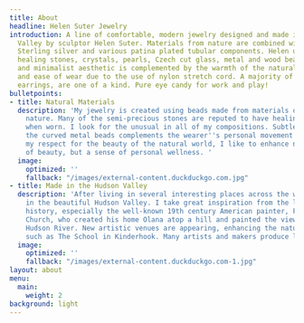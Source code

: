```yaml
---
title: About
headline: Helen Suter Jewelry
introduction: A line of comfortable, modern jewelry designed and made in the Hudson
  Valley by sculptor Helen Suter. Materials from nature are combined with 14/20 gold-filled,
  Sterling silver and various patina plated tubular components. Helen uses semi-precious
  healing stones, crystals, pearls, Czech cut glass, metal and wood beads. The elegant
  and minimalist aesthetic is complemented by the warmth of the natural materials
  and ease of wear due to the use of nylon stretch cord. A majority of pieces, including
  earrings, are one of a kind. Pure eye candy for work and play!
bulletpoints:
- title: Natural Materials
  description: 'My jewelry is created using beads made from materials occurring in
    nature. Many of the semi-precious stones are reputed to have healing properties
    when worn. I look for the unusual in all of my compositions. Subtle movement of
    the curved metal beads complements the wearer''s personal movement. Stemming from
    my respect for the beauty of the natural world, I like to enhance not only a sense
    of beauty, but a sense of personal wellness. '
  image:
    optimized: ''
    fallback: "/images/external-content.duckduckgo.com.jpg"
- title: Made in the Hudson Valley
  description: 'After living in several interesting places across the world, I settled
    in the beautiful Hudson Valley. I take great inspiration from the local artistic
    history, especially the well-known 19th century American painter, Fredrick Edwin
    Church, who created his home Olana atop a hill and painted the views across the
    Hudson River. New artistic venues are appearing, enhancing the nature experience,
    such as The School in Kinderhook. Many artists and makers produce locally.  '
  image:
    optimized: ''
    fallback: "/images/external-content.duckduckgo.com-1.jpg"
layout: about
menu:
  main:
    weight: 2
background: light
---
```

